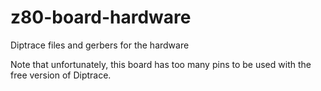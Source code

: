 # z80-board-hardware
Diptrace files and gerbers for the hardware

Note that unfortunately, this board has too many pins to be used with the free version of Diptrace.
